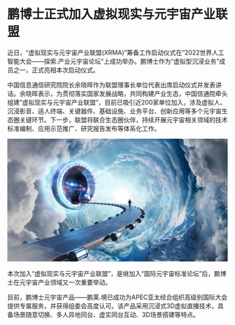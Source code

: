 # 鹏博士正式加入虚拟现实与元宇宙产业联盟


近日，“虚拟现实与元宇宙产业联盟(XRMA)”筹备工作启动仪式在“2022世界人工智能大会——探索.产业元宇宙论坛”上成功举办。鹏博士作为“虚拟型沉浸业务”成员之一，正式亮相本次启动仪式。

中国信息通信研究院院长余晓晖作为联盟理事长单位代表出席启动仪式并发表讲话。余晓晖表示，为贯彻落实国家发展战略，共同构建产业生态，中国信通院牵头组建“虚拟现实与元宇宙产业联盟”，目前已吸引近200家单位加入，涉及虚拟人、沉浸影音、适人终端、关键器件、基础设施、业务平台、创新应用等多个元宇宙生态圈关键环节。下一步，联盟将联合生态圈伙伴，持续开展元宇宙相关领域的技术标准编制、应用示范推广、研究报告发布等体系化工作。

![配图](2f31bc0c3478ed9781ef09f7767a364d.jpeg)

本次加入“虚拟现实与元宇宙产业联盟”，是继加入“国际元宇宙标准论坛”后，鹏博士在元宇宙产业领域又一次重要举动。

目前，鹏博士元宇宙产品——鹏莱.境已成功为APEC亚太经合组织高级别国际大会提供专属服务，并获得组委会高度认可。该产品采用沉浸式3D虚拟直播技术，具备场景随意切换、多人异地同台、虚实同台互动、3D场景搭建等特点。
